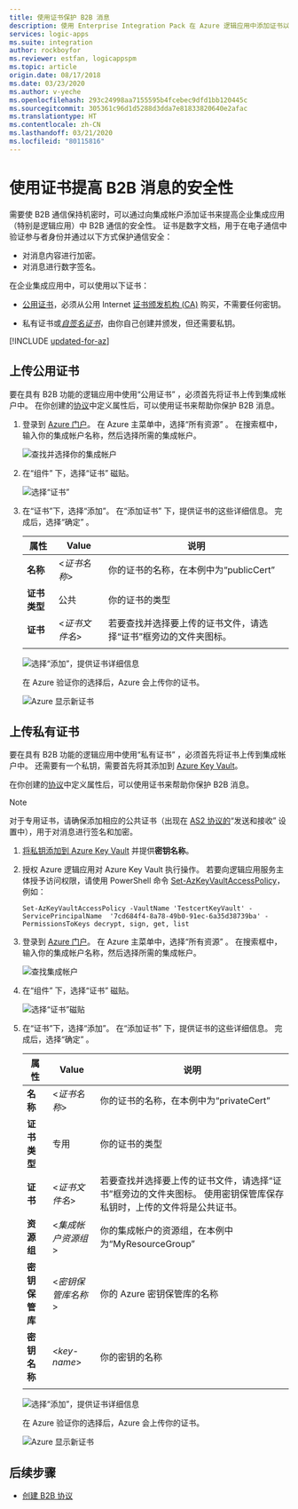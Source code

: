 ```yaml
---
title: 使用证书保护 B2B 消息
description: 使用 Enterprise Integration Pack 在 Azure 逻辑应用中添加证书以帮助保护 B2B 消息
services: logic-apps
ms.suite: integration
author: rockboyfor
ms.reviewer: estfan, logicappspm
ms.topic: article
origin.date: 08/17/2018
ms.date: 03/23/2020
ms.author: v-yeche
ms.openlocfilehash: 293c24998aa7155595b4fcebec9dfd1bb120445c
ms.sourcegitcommit: 305361c96d1d5288d3dda7e81833820640e2afac
ms.translationtype: HT
ms.contentlocale: zh-CN
ms.lasthandoff: 03/21/2020
ms.locfileid: "80115816"
---
```

# <a name="improve-security-for-b2b-messages-by-using-certificates"></a>使用证书提高 B2B 消息的安全性

需要使 B2B 通信保持机密时，可以通过向集成帐户添加证书来提高企业集成应用（特别是逻辑应用）中 B2B 通信的安全性。 证书是数字文档，用于在电子通信中验证参与者身份并通过以下方式保护通信安全：

* 对消息内容进行加密。
* 对消息进行数字签名。

在企业集成应用中，可以使用以下证书：

* [公用证书](https://en.wikipedia.org/wiki/Public_key_certificate)，必须从公用 Internet [证书颁发机构 (CA)](https://en.wikipedia.org/wiki/Certificate_authority) 购买，不需要任何密钥。 

* 私有证书或[*自签名证书*](https://en.wikipedia.org/wiki/Self-signed_certificate)，由你自己创建并颁发，但还需要私钥。 

[!INCLUDE [updated-for-az](../../includes/updated-for-az.md)]

## <a name="upload-a-public-certificate"></a>上传公用证书

要在具有 B2B 功能的逻辑应用中使用“公用证书”  ，必须首先将证书上传到集成帐户中。 在你创建的[协议](logic-apps-enterprise-integration-agreements.md)中定义属性后，可以使用证书来帮助你保护 B2B 消息。

1. 登录到 [Azure 门户](https://portal.azure.cn)。 在 Azure 主菜单中，选择“所有资源”  。 在搜索框中，输入你的集成帐户名称，然后选择所需的集成帐户。

   ![查找并选择你的集成帐户](media/logic-apps-enterprise-integration-certificates/select-integration-account.png)  

2. 在“组件”  下，选择“证书”  磁贴。

   ![选择“证书”](media/logic-apps-enterprise-integration-certificates/add-certificates.png)

3. 在“证书”下，选择“添加”。   在“添加证书”  下，提供证书的这些详细信息。 完成后，选择“确定”  。

   | 属性 | Value | 说明 | 
   |----------|-------|-------------|
   | **名称** | <*证书名称*> | 你的证书的名称，在本例中为“publicCert” | 
   | **证书类型** | 公共 | 你的证书的类型 |
   | **证书** | <*证书文件名*> | 若要查找并选择要上传的证书文件，请选择“证书”框旁边的文件夹图标。  |
   ||||

   ![选择“添加”，提供证书详细信息](media/logic-apps-enterprise-integration-certificates/public-certificate-details.png)

   在 Azure 验证你的选择后，Azure 会上传你的证书。

   ![Azure 显示新证书](media/logic-apps-enterprise-integration-certificates/new-public-certificate.png) 

## <a name="upload-a-private-certificate"></a>上传私有证书

要在具有 B2B 功能的逻辑应用中使用“私有证书”  ，必须首先将证书上传到集成帐户中。 还需要有一个私钥，需要首先将其添加到 [Azure Key Vault](../key-vault/key-vault-get-started.md)。 

在你创建的[协议](logic-apps-enterprise-integration-agreements.md)中定义属性后，可以使用证书来帮助你保护 B2B 消息。

> [!NOTE]
> 对于专用证书，请确保添加相应的公共证书（出现在 [AS2 协议的](logic-apps-enterprise-integration-as2.md)“发送和接收”  设置中），用于对消息进行签名和加密。

1. [将私钥添加到 Azure Key Vault](../key-vault/certificate-scenarios.md#import-a-certificate) 并提供**密钥名称**。
   
2. 授权 Azure 逻辑应用对 Azure Key Vault 执行操作。 若要向逻辑应用服务主体授予访问权限，请使用 PowerShell 命令 [Set-AzKeyVaultAccessPolicy](https://docs.microsoft.com/powershell/module/az.keyvault/set-azkeyvaultaccesspolicy)，例如：

   `Set-AzKeyVaultAccessPolicy -VaultName 'TestcertKeyVault' -ServicePrincipalName 
   '7cd684f4-8a78-49b0-91ec-6a35d38739ba' -PermissionsToKeys decrypt, sign, get, list`
 
3. 登录到 [Azure 门户](https://portal.azure.com)。 在 Azure 主菜单中，选择“所有资源”  。 在搜索框中，输入你的集成帐户名称，然后选择所需的集成帐户。

   ![查找集成帐户](media/logic-apps-enterprise-integration-certificates/select-integration-account.png) 

4. 在“组件”  下，选择“证书”  磁贴。  

   ![选择“证书”磁贴](media/logic-apps-enterprise-integration-certificates/add-certificates.png)

5. 在“证书”下，选择“添加”。   在“添加证书”  下，提供证书的这些详细信息。 完成后，选择“确定”  。

   | 属性 | Value | 说明 | 
   |----------|-------|-------------|
   | **名称** | <*证书名称*> | 你的证书的名称，在本例中为“privateCert” | 
   | **证书类型** | 专用 | 你的证书的类型 |
   | **证书** | <*证书文件名*> | 若要查找并选择要上传的证书文件，请选择“证书”框旁边的文件夹图标。  使用密钥保管库保存私钥时，上传的文件将是公共证书。 | 
   | **资源组** | <*集成帐户资源组*> | 你的集成帐户的资源组，在本例中为“MyResourceGroup” | 
   | **密钥保管库** | <*密钥保管库名称*> | 你的 Azure 密钥保管库的名称 |
   | **密钥名称** | <*key-name*> | 你的密钥的名称 |
   ||||

   ![选择“添加”，提供证书详细信息](media/logic-apps-enterprise-integration-certificates/private-certificate-details.png)

   在 Azure 验证你的选择后，Azure 会上传你的证书。

   ![Azure 显示新证书](media/logic-apps-enterprise-integration-certificates/new-private-certificate.png) 

## <a name="next-steps"></a>后续步骤

* [创建 B2B 协议](logic-apps-enterprise-integration-agreements.md)

